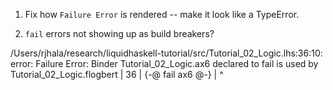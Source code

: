 

1. Fix how `Failure Error` is rendered -- make it look like a TypeError.

2. `fail` errors not showing up as build breakers?



/Users/rjhala/research/liquidhaskell-tutorial/src/Tutorial_02_Logic.lhs:36:10: error:
    Failure Error:
Binder Tutorial_02_Logic.ax6 declared to fail is used by Tutorial_02_Logic.flogbert
   |
36 | {-@ fail ax6 @-}
   |          ^
